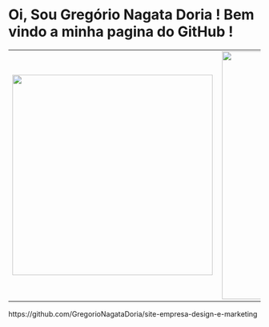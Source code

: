 # Oi, Sou Gregório Nagata Doria ! Bem vindo a minha pagina do GitHub !
<center>
<table>
    <tr>
        <td><img width="400px" align="left" src="https://github-readme-stats.vercel.app/api/top-langs/?username=GregorioNagataDoria&hide=html&layout=compact&theme=buefy" /></td>
        <td><img width="495px" align="left" src="https://github-readme-stats.vercel.app/api?username=GregorioNagataDoria&theme=buefy"/></td>
    </tr>   
</table>
</center>  
https://github.com/GregorioNagataDoria/site-empresa-design-e-marketing
